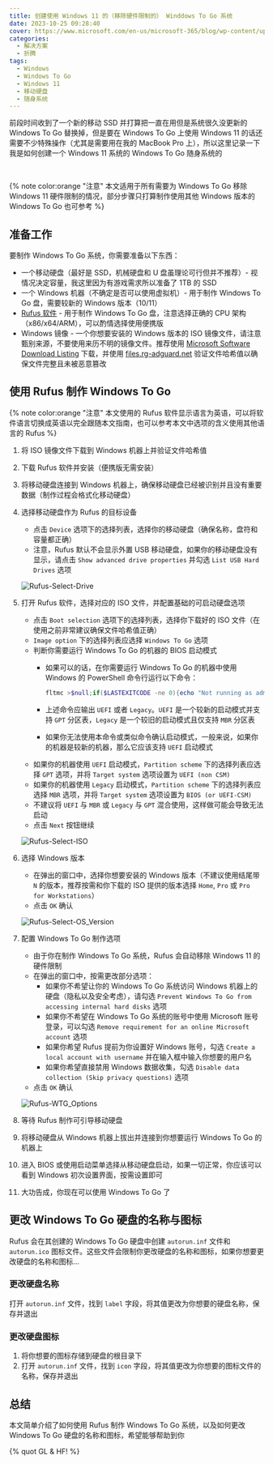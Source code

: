 ```yaml
---
title: 创建使用 Windows 11 的（移除硬件限制的） Winddows To Go 系统
date: 2023-10-25 09:28:40
cover: https://www.microsoft.com/en-us/microsoft-365/blog/wp-content/uploads/sites/2/2021/06/WIN_CML_Start_Dark_16x9_en-US.png
categories:
  - 解决方案
  - 折腾
tags:
  - Windows
  - Windows To Go
  - Windows 11
  - 移动硬盘
  - 随身系统
---
```


前段时间收到了一个新的移动 SSD 并打算把一直在用但是系统很久没更新的 Windows To Go 替换掉，但是要在 Windows To Go 上使用 Windows 11 的话还需要不少特殊操作（尤其是需要用在我的 MacBook Pro 上），所以这里记录一下我是如何创建一个 Windows 11 系统的 Windows To Go 随身系统的

<!-- more -->

<br/>

{% note color:orange "注意" 本文适用于所有需要为 Windows To Go 移除 Windows 11 硬件限制的情况，部分步骤只打算制作使用其他 Windows 版本的 Windows To Go 也可参考 %}

## 准备工作

要制作 Windows To Go 系统，你需要准备以下东西：

- 一个移动硬盘（最好是 SSD，机械硬盘和 U 盘虽理论可行但并不推荐）- 视情况决定容量，我这里因为有游戏需求所以准备了 1TB 的 SSD
- 一个 Windows 机器（不确定是否可以使用虚拟机）- 用于制作 Windows To Go 盘，需要较新的 Windows 版本（10/11）
- [Rufus 软件](https://rufus.ie/zh/) - 用于制作 Windows To Go 盘，注意选择正确的 CPU 架构（x86/x64/ARM），可以酌情选择使用便携版
- Windows 镜像 - 一个你想要安装的 Windows 版本的 ISO 镜像文件，请注意甄别来源，不要使用来历不明的镜像文件。推荐使用 [Microsoft Software Download Listing](https://massgrave.dev/msdl/) 下载，并使用 [files.rg-adguard.net](https://files.rg-adguard.net/version/f0bd8307-d897-ef77-dbd6-216fefbe94c5) 验证文件哈希值以确保文件完整且未被恶意篡改

## 使用 Rufus 制作 Windows To Go

{% note color:orange "注意" 本文使用的 Rufus 软件显示语言为英语，可以将软件语言切换成英语以完全跟随本文指南，也可以参考本文中选项的含义使用其他语言的 Rufus %}

1. 将 ISO 镜像文件下载到 Windows 机器上并验证文件哈希值
2. 下载 Rufus 软件并安装（便携版无需安装）
3. 将移动硬盘连接到 Windows 机器上，确保移动硬盘已经被识别并且没有重要数据（制作过程会格式化移动硬盘）
4. 选择移动硬盘作为 Rufus 的目标设备

    - 点击 `Device` 选项下的选择列表，选择你的移动硬盘（确保名称，盘符和容量都正确）
    - 注意，Rufus 默认不会显示外置 USB 移动硬盘，如果你的移动硬盘没有显示，请点击 `Show advanced drive properties` 并勾选 `List USB Hard Drives` 选项

    ![Rufus-Select-Drive](https://img.cubik65536.top/Rufus-Select-Drive.PNG)

5. 打开 Rufus 软件，选择对应的 ISO 文件，并配置基础的可启动硬盘选项

    - 点击 `Boot selection` 选项下的选择列表，选择你下载好的 ISO 文件（在使用之前非常建议确保文件哈希值正确）
    - `Image option` 下的选择列表应选择 `Windows To Go` 选项
    - 判断你需要运行 Windows To Go 的机器的 BIOS 启动模式
        - 如果可以的话，在你需要运行 Windows To Go 的机器中使用 Windows 的 PowerShell 命令行运行以下命令：

            ``` powershell
            fltmc >$null;if($LASTEXITCODE -ne 0){echo "Not running as admin!"}else{$BootMode = If(bcdedit | Select-String "path.*efi"){"UEFI"}else{"legacy"};echo "Computer is running in $BootMode boot mode."}
            ```

        - 上述命令应输出 `UEFI` 或者 `Legacy`。`UEFI` 是一个较新的启动模式并支持 `GPT` 分区表，`Legacy` 是一个较旧的启动模式且仅支持 `MBR` 分区表
        - 如果你无法使用本命令或类似命令确认启动模式，一般来说，如果你的机器是较新的机器，那么它应该支持 `UEFI` 启动模式
    - 如果你的机器使用 `UEFI` 启动模式，`Partition scheme` 下的选择列表应选择 `GPT` 选项，并将 `Target system` 选项设置为 `UEFI (non CSM)`
    - 如果你的机器使用 `Legacy` 启动模式，`Partition scheme` 下的选择列表应选择 `MBR` 选项，并将 `Target system` 选项设置为 `BIOS (or UEFI-CSM)`
    - 不建议将 `UEFI` 与 `MBR` 或 `Legacy` 与 `GPT` 混合使用，这样做可能会导致无法启动
    - 点击 `Next` 按钮继续

    ![Rufus-Select-ISO](https://img.cubik65536.top/Rufus-Select-ISO.PNG)

6. 选择 Windows 版本

    - 在弹出的窗口中，选择你想要安装的 Windows 版本（不建议使用结尾带 `N` 的版本，推荐按需和你下载的 ISO 提供的版本选择 `Home`, `Pro` 或 `Pro for Workstations`）
    - 点击 `OK` 确认

    ![Rufus-Select-OS_Version](https://img.cubik65536.top/Rufus-Select-OS_Version.PNG)

7. 配置 Windows To Go 制作选项

    - 由于你在制作 Windows To Go 系统，Rufus 会自动移除 Windows 11 的硬件限制
    - 在弹出的窗口中，按需更改部分选项：
        - 如果你不希望让你的 Windows To Go 系统访问 Windows 机器上的硬盘（隐私以及安全考虑），请勾选 `Prevent Windows To Go from accessing internal hard disks` 选项
        - 如果你不希望在 Windows To Go 系统的账号中使用 Microsoft 账号登录，可以勾选 `Remove requirement for an online Microsoft account` 选项
        - 如果你希望 Rufus 提前为你设置好 Windows 账号，勾选 `Create a local account with username` 并在输入框中输入你想要的用户名
        - 如果你希望直接禁用 Windows 数据收集，勾选 `Disable data collection (Skip privacy questions)` 选项
    - 点击 `OK` 确认

    ![Rufus-WTG_Options](https://img.cubik65536.top/Rufus-WTG_Options.PNG)

8. 等待 Rufus 制作可引导移动硬盘
9. 将移动硬盘从 Windows 机器上拔出并连接到你想要运行 Windows To Go 的机器上
10. 进入 BIOS 或使用启动菜单选择从移动硬盘启动，如果一切正常，你应该可以看到 Windows 初次设置界面，按需设置即可
11. 大功告成，你现在可以使用 Windows To Go 了

## 更改 Windows To Go 硬盘的名称与图标

Rufus 会在其创建的 Windows To Go 硬盘中创建 `autorun.inf` 文件和 `autorun.ico` 图标文件。这些文件会限制你更改硬盘的名称和图标，如果你想要更改硬盘的名称和图标...

### 更改硬盘名称

打开 `autorun.inf` 文件，找到 `label` 字段，将其值更改为你想要的硬盘名称，保存并退出

### 更改硬盘图标

1. 将你想要的图标存储到硬盘的根目录下
2. 打开 `autorun.inf` 文件，找到 `icon` 字段，将其值更改为你想要的图标文件的名称，保存并退出

## 总结

本文简单介绍了如何使用 Rufus 制作 Windows To Go 系统，以及如何更改 Windows To Go 硬盘的名称和图标，希望能够帮助到你

{% quot GL & HF! %}
